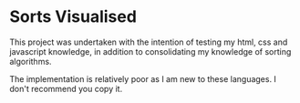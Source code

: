 # Sorts Visualised

This project was undertaken with the intention of testing my html, css and javascript knowledge, in addition to consolidating my knowledge of sorting algorithms.

The implementation is relatively poor as I am new to these languages. I don't recommend you copy it.